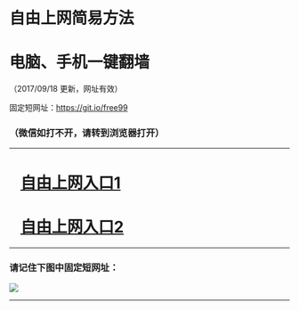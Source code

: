 ﻿# 自由上网简易方法

# 电脑、手机一键翻墙

（2017/09/18 更新，网址有效）

固定短网址：https://git.io/free99

### （微信如打不开，请转到浏览器打开）


***





# &nbsp;&nbsp; <a href="http://ft484820493.fwq-tz1005.info/fwqtz01.html?t=091800112577 " target="_blank">自由上网入口1</a>
# &nbsp;&nbsp; <a href="http://ft621021073.fwq-tz1006.info/fwqtz02.html?t=091800117512 " target="_blank">自由上网入口2</a>
***

### 请记住下图中固定短网址：

<img src="https://s3-us-west-2.amazonaws.com/fwq-1001/yjfq-20170905okok.png" /> 


***


